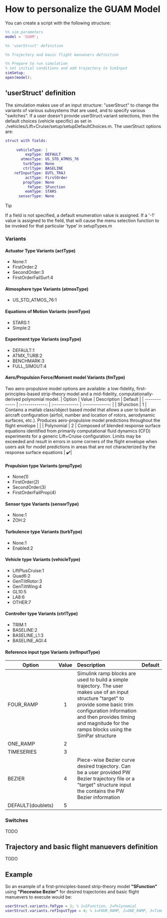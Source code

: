 # How to personalize the GUAM Model
You can create a script with the following structure:
```MATLAB
%% sim parameters
model = 'GUAM';

%% 'userStruct' definition

%% Trajectory and basic flight manuevers definition

%% Prepare to run simulation
% set initial conditions and add trajectory to SimInput
simSetup;
open(model);
```
## 'userStruct' definition
The simulation makes use of an input structure: "userStruct" to change the variants of various subsystems that are used, and to specify various "switches". If a user doesn't provide userStruct.variant selections, 
then the default choices (vehicle specific) as set in ./vehicles/Lift+Cruise/setup/setupDefaultChoices.m. 
The userStruct options are:
```MATLAB
struct with fields:
 
     vehicleType: 1
         expType: DEFAULT
       atmosType: US_STD_ATMOS_76
        turbType: None
        ctrlType: BASELINE
    refInputType: EUTL_TRAJ
         actType: FirstOrder
        propType: None
          fmType: SFunction
         eomType: STARS
      sensorType: None
```
> [!TIP]
> If a field is not specified, a default enumeration value is assigned.  If a '-1' value is assigned to the field, that will cause the menu selection function to be invoked for that particular 'type' in setupTypes.m

### Variants
#### Actuator Type Variants (actType)
- None:1
- FirstOrder:2
- SecondOrder:3
- FirstOrderFailSurf:4

#### Atmosphere type Variants (atmosType)
- US_STD_ATMOS_76:1

#### Equations of Motion Variants (eomType)
- STARS:1
- Simple:2

#### Experiment type Variants (expType)
- DEFAULT:1
- ATMX_TURB:2
- BENCHMARK:3
- FULL_SIMOUT:4

#### Aero/Propulsion Force/Moment model Variants (fmType)
Two aero-propulsive model options are available: a low-fidelity, first-principles-based strip-theory model and a mid-fidelity, computationally-derived polynomial model.
| Option  | Value | Description | Default |
| ------------- | :-------------: | :------------- | :-------------: |
| SFunction  | 1  | Contains a matlab class/object based model that allows a user to build an aircraft configuration (airfoil, number and location of rotors, aerodynamic surfaces, etc.). Produces aero-propulsive model predictions throughout the flight envelope | |
| Polynomial | 2  | Composed of blended response surface equations identified from primarily computational fluid dynamics (CFD) experiments for a generic Lift+Cruise configuration. Limits may be exceeded and result in errors in some corners of the flight envelope when users ask for model predictions in areas that are not characterized by the response surface equations | ✔️|

#### Propulsion type Variants (propType)
- None(1)
- FirstOrder(2)
- SecondOrder(3) 
- FirstOrderFailProp(4)

#### Sensor type Variants (sensorType)
- None:1
- ZOH:2

#### Turbulence type Variants (turbType)
- None:1
- Enabled:2

#### Vehicle type Variants (vehicleType)
- LiftPlusCruise:1
- Quad6:2
- GenTiltRotor:3
- GenTiltWing:4
- GL10:5
- LA8:6
- OTHER:7

#### Controller type Variants (ctrlType)
- TRIM:1
- BASELINE:2
- BASELINE_L1:3
- BASELINE_AGI:4

#### Reference input type Variants (refInputType)
| Option  | Value | Description | Default |
| ------------- | :-------------: | :------------- | :-------------: |
| FOUR_RAMP   | 1 | Simulink ramp blocks are used to build a simple trajectory. The user makes use of an input structure "target" to provide some basic trim configuration information and then provides timing and magnitude for the ramps blocks using the SimPar structure |  |
| ONE_RAMP    | 2 |  |  |
| TIMESERIES  | 3 |  |  |
| BEZIER      | 4 | Piece-wise Bezier curve desired trajectory. Can be a user provided PW Bezier trajectory file or a "target" structure input the contains the PW Bezier information |  |
| DEFAULT(doublets) | 5 |  |  |


### Switches
TODO

## Trajectory and basic flight manuevers definition
TODO

## Example
So an example of a first-principles-based strip-theory model **"SFunction"** using **"Piecewise Bezier"** for desired trajectories and basic flight manuevers to execute would be:
```MATLAB
userStruct.variants.fmType = 1; % 1=SFunction, 2=Polynomial
userStruct.variants.refInputType = 4; % 1=FOUR_RAMP, 2=ONE_RAMP, 3=Timeseries, 4=Piecewise Bezier, 5=Default(doublets)
```
